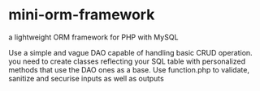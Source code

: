 # mini-orm-framework
a lightweight ORM framework for PHP with MySQL

Use a simple and vague DAO capable of handling basic CRUD operation.
you need to create classes reflecting your SQL table with personalized methods that use the DAO ones as a base.
Use function.php to validate, sanitize and securise inputs as well as outputs
